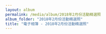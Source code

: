 ```yaml
---
layout: album
permalink: /media/album/2018年2月份活動精選照
album_folder: "2018年2月份活動精選照"
title: "電子相簿 - 2018年2月份活動精選照"
---
```


